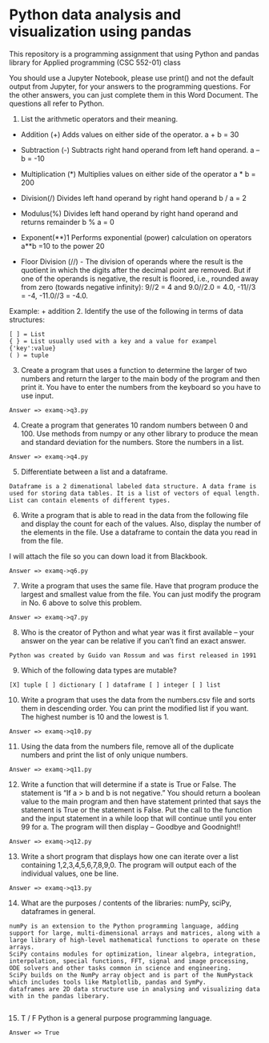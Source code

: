 # Python data analysis and visualization using pandas

This repository is a programming assignment that using Python and pandas library for Applied programming (CSC 552-01) class


You should use a Jupyter Notebook, please use print() and not the default output from Jupyter, for your answers to the programming questions.  For the other answers, you can just complete them in this Word Document.  The questions all refer to Python.


1. List the arithmetic operators and their meaning.
+ Addition (+) Adds values on either side of the operator. a + b = 30
- Subtraction (-) Subtracts right hand operand from left hand operand.  a – b = -10
* Multiplication (\*)  Multiplies values on either side of the operator  a * b = 200

* Division(/)  Divides left hand operand by right hand operand b / a = 2
* Modulus(%) Divides left hand operand by right hand operand and returns remainder b % a = 0
* Exponent(\*\*)1 Performs exponential (power) calculation on operators a**b =10 to the power 20
*  Floor Division (//) - The division of operands where the result is the quotient in which the digits after the decimal point are removed. But if one of the operands is negative, the result is floored, i.e., rounded away from zero (towards negative infinity):  9//2 = 4 and 9.0//2.0 = 4.0, -11//3 = -4, -11.0//3 = -4.0. 

Example: +  addition
2. Identify the use of the following in terms of data structures:
```
[ ] = List
{ } = List usually used with a key and a value for exampel {'key':value}
( ) = tuple
```
3. Create a program that uses a function to determine the larger of two numbers and return the larger to the main body of the program and then print it.  You have to enter the numbers from the keyboard so you have to use input.
```
Answer => examq->q3.py
```
4. Create a program that generates 10 random numbers between 0 and 100.  Use methods from numpy or any other library to produce the mean and standard deviation for the numbers.  Store the numbers in a list.
```
Answer => examq->q4.py
```
5. Differentiate between a list and a dataframe.

```
Dataframe is a 2 dimenational labeled data structure. A data frame is used for storing data tables. It is a list of vectors of equal length. List can contain elements of different types.
```
 

6. Write a program that is able to read in the data from the following file and display the count for each of the values.  Also, display the number of the elements in the file.  Use a dataframe to contain the data you read in from the file.

I will attach the file so you can down load it from Blackbook.

```
Answer => examq->q6.py
```


7. Write a program that uses the same file.  Have that program produce the largest and smallest value from the file.  You can just modify the program in No. 6 above to solve this problem.

```
Answer => examq->q7.py
```



8. Who is the creator of Python and what year was it first available – your answer on the year can be relative if you can’t find an exact answer.

```
Python was created by Guido van Rossum and was first released in 1991
```

9. Which of the following data types are mutable?
```
[X] tuple [ ] dictionary [ ] dataframe [ ] integer [ ] list
```
10. Write a program that uses the data from the numbers.csv file and sorts them in descending order.  You can print the modified list if you want.  The highest number is 10 and the lowest is 1.

```
Answer => examq->q10.py
```


11. Using the data from the numbers file, remove all of the duplicate numbers and print the list of only unique numbers.

```
Answer => examq->q11.py
```


12. Write a function that will determine if a state is True or False.   The statement is “If a > b and b is not negative.”  You should return a boolean value to the main program and then have statement printed that says the statement is True or the statement is False.  Put the call to the function and the input statement in a while loop that will continue until you enter 99 for a.  The program will then display – Goodbye and Goodnight!!

```
Answer => examq->q12.py
```


13. Write a short program that displays how one can iterate over a list containing 1,2,3,4,5,6,7,8,9,0.
The program will output each of the individual values, one be line.

```
Answer => examq->q13.py
```


14. What are the purposes / contents of the libraries: numPy, sciPy, dataframes in general.

```
numPy is an extension to the Python programming language, adding support for large, multi-dimensional arrays and matrices, along with a large library of high-level mathematical functions to operate on these arrays. 
SciPy contains modules for optimization, linear algebra, integration, interpolation, special functions, FFT, signal and image processing, ODE solvers and other tasks common in science and engineering.
SciPy builds on the NumPy array object and is part of the NumPystack which includes tools like Matplotlib, pandas and SymPy. 
dataframes are 2D data structure use in analysing and visualizing data with in the pandas liberary.


```

15. T / F Python is a general purpose programming language.

```
Answer => True
```
